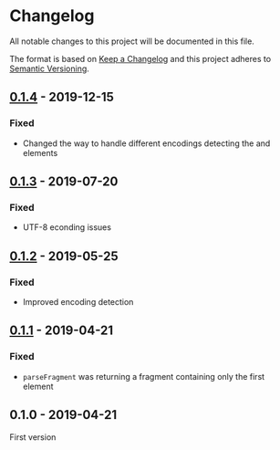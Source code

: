 # Changelog

All notable changes to this project will be documented in this file.

The format is based on [Keep a Changelog](http://keepachangelog.com/)
and this project adheres to [Semantic Versioning](http://semver.org/).

## [0.1.4] - 2019-12-15
### Fixed
- Changed the way to handle different encodings detecting the <meta charset> and <meta http-equiv> elements

## [0.1.3] - 2019-07-20
### Fixed
- UTF-8 econding issues

## [0.1.2] - 2019-05-25
### Fixed
- Improved encoding detection

## [0.1.1] - 2019-04-21
### Fixed
- `parseFragment` was returning a fragment containing only the first element

## 0.1.0 - 2019-04-21
First version

[0.1.4]: https://github.com/oscarotero/html-parser/compare/v0.1.3...v0.1.4
[0.1.3]: https://github.com/oscarotero/html-parser/compare/v0.1.2...v0.1.3
[0.1.2]: https://github.com/oscarotero/html-parser/compare/v0.1.1...v0.1.2
[0.1.1]: https://github.com/oscarotero/html-parser/compare/v0.1.0...v0.1.1
